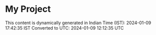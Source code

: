 # My Project

This content is dynamically generated in Indian Time (IST): 2024-01-09 17:42:35 IST
Converted to UTC: 2024-01-09 12:12:35 UTC
